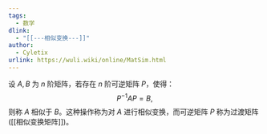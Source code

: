 ```yaml
---
tags:
  - 数学
dlink:
  - "[[---相似变换---]]"
author:
  - Cyletix
urlink: https://wuli.wiki/online/MatSim.html
---
```

设 $A, B$ 为 $n$ 阶矩阵，若存在 $n$ 阶可逆矩阵 ${} P$，使得：
$$
P^{-1}AP = B,
$$
则称 $A$ 相似于 $B$。这种操作称为对 $A$ 进行相似变换，而可逆矩阵 $P$ 称为过渡矩阵([[相似变换矩阵]])。